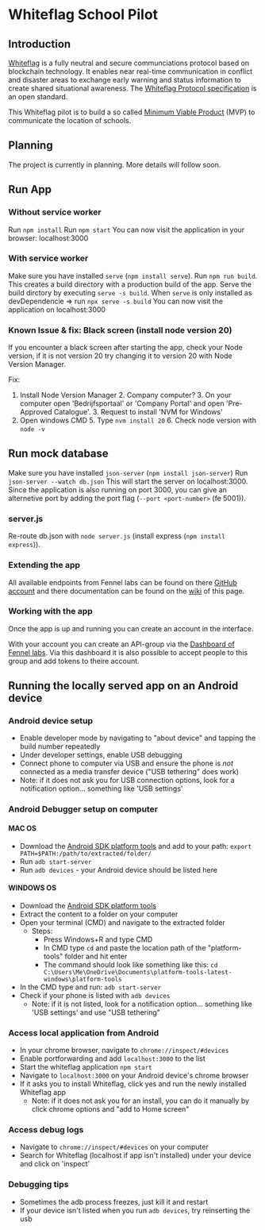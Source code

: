# Whiteflag School Pilot

## Introduction

[Whiteflag](https://whiteflagprotocol.org/) is a fully neutral and secure
communciations protocol based on blockchain technology. It enables near
real-time communication in conflict and disaster areas to exchange early
warning and status information to create shared situational awareness.
The [Whiteflag Protocol specification](https://standard.whiteflagprotocol.org/)
is an open standard.

This Whiteflag pilot is to build a so called [Minimum Viable Product](https://en.wikipedia.org/wiki/minimum_viable_product)
(MVP) to communicate the location of schools.

## Planning

The project is currently in planning. More details will follow soon.

## Run App

### Without service worker

Run `npm install`
Run `npm start`
You can now visit the application in your browser: localhost:3000

### With service worker

Make sure you have installed `serve` (`npm install serve`).
Run `npm run build`. This creates a build directory with a production build of the app.
Serve the build dirctory by executing `serve -s build`.
When `serve` is only installed as devDependencie => run `npx serve -s build`
You can now visit the application on localhost:3000

### Known Issue & fix: Black screen (install node version 20)

If you encounter a black screen after starting the app,
check your Node version, if it is not version 20 try
changing it to version 20 with Node Version Manager.

Fix:

1. Install Node Version Manager 2. Company computer? 3. On your computer open 'Bedrijfsportaal' or 'Company Portal' and open 'Pre-Approved Catalogue'. 3. Request to install 'NVM for Windows'
2. Open windows CMD 5. Type `nvm install 20` 6. Check node version with `node -v`

## Run mock database

Make sure you have installed `json-server` (`npm install json-server`)
Run `json-server --watch db.json`
This will start the server on localhost:3000. Since the application is also running on port 3000, you can give an alternetive port by adding the port flag (`--port <port-number>` (fe 5001)).

### server.js

Re-route db.json with `node server.js` (install express (`npm install express`)).

### Extending the app

All available endpoints from Fennel labs can be found on there [GitHub account](https://github.com/fennelLabs/fennel-service-api/blob/master/requests/api.http) and there documentation can be found on the [wiki](https://github.com/fennelLabs/fennel-service-api/wiki) of this page.

### Working with the app

Once the app is up and running you can create an account in the interface.

With your account you can create an API-group via the [Dashboard of Fennel labs](https://api.fennellabs.com/dashboard/login/). Via this dashboard it is also possible to accept people to this group and add tokens to theire account.

## Running the locally served app on an Android device

### Android device setup

- Enable developer mode by navigating to "about device" and tapping the build number repeatedly
- Under developer settings, enable USB debugging
- Connect phone to computer via USB and ensure the phone is _not_ connected as a media transfer device ("USB tethering" does work)
- Note: if it does not ask you for USB connection options, look for a notification option... something like 'USB settings'

### Android Debugger setup on computer

#### MAC OS

- Download the [Android SDK platform tools](https://developer.android.com/tools/releases/platform-tools) and add to your path: `export PATH=$PATH:/path/to/extracted/folder/`
- Run `adb start-server`
- Run `adb devices` - your Android device should be listed here

#### WINDOWS OS

- Download the [Android SDK platform tools](https://developer.android.com/tools/releases/platform-tools)
- Extract the content to a folder on your computer
- Open your terminal (CMD) and navigate to the extracted folder
  - Steps:
    - Press Windows+R and type CMD
    - In CMD type `cd` and paste the location path of the "platform-tools" folder and hit enter
    - The command should look like something like this: `cd C:\Users\Me\OneDrive\Documents\platform-tools-latest-windows\platform-tools`
- In the CMD type and run: `adb start-server`
- Check if your phone is listed with `adb devices`
  - Note: if it is not listed, look for a notification option... something like 'USB settings' and use "USB tethering"

### Access local application from Android

- In your chrome browser, navigate to `chrome://inspect/#devices`
- Enable portforwarding and add `localhost:3000` to the list
- Start the whiteflag application `npm start`
- Navigate to `localhost:3000` on your Android device's chrome browser
- If it asks you to install Whiteflag, click yes and run the newly installed Whiteflag app
  - Note: if it does not ask you for an install, you can do it manually by click chrome options and "add to Home screen"

### Access debug logs

- Navigate to `chrome://inspect/#devices` on your computer
- Search for Whiteflag (localhost if app isn't installed) under your device and click on 'inspect'

### Debugging tips

- Sometimes the adb process freezes, just kill it and restart
- If your device isn't listed when you run `adb devices`, try reinserting the usb
